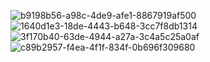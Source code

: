 
![b9198b56-a98c-4de9-afe1-8867919af500](https://github.com/user-attachments/assets/2b86846d-ead2-4135-9dab-774a036b2f8c)
![1640d1e3-18de-4443-b648-3cc7f8db1314](https://github.com/user-attachments/assets/7934961a-e431-469a-9d7f-4ab25f33a70b)
![3f170b40-63de-4944-a27a-3c4a5c25a0af](https://github.com/user-attachments/assets/80c6731f-15d6-4dcd-8866-f836f1fb9149)
![c89b2957-f4ea-4f1f-834f-0b696f309680](https://github.com/user-attachments/assets/3b910121-fc69-4411-9ac3-ed2ac094e3c1)
